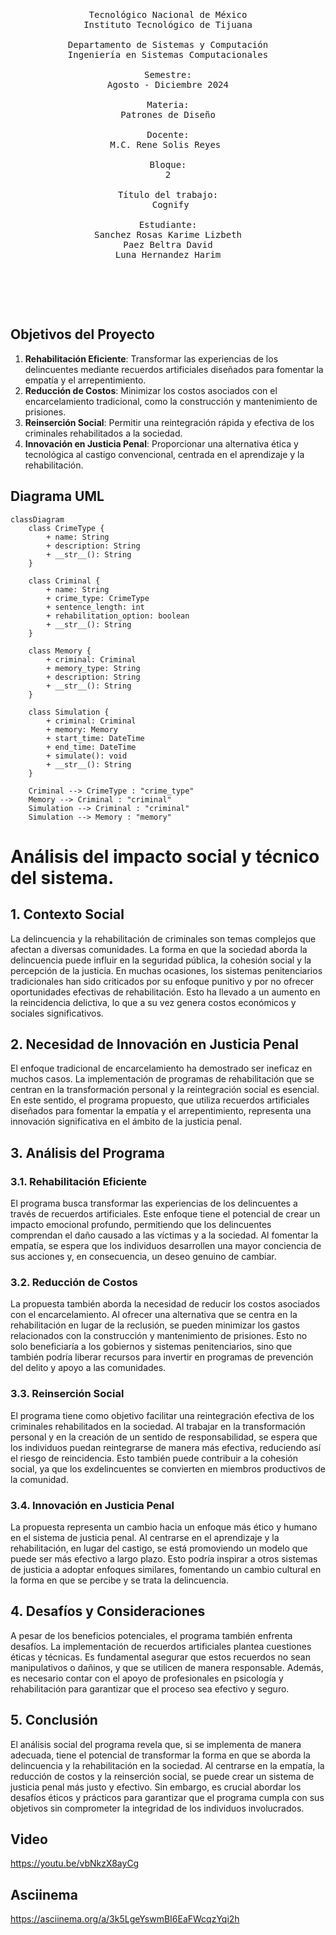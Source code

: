 <pre>

	<p align=center>

Tecnológico Nacional de México
Instituto Tecnológico de Tijuana

Departamento de Sistemas y Computación
Ingeniería en Sistemas Computacionales

Semestre:
Agosto - Diciembre 2024

Materia:
Patrones de Diseño

Docente:
M.C. Rene Solis Reyes 

Bloque:
2

Título del trabajo:
 Cognify

Estudiante:
Sanchez Rosas Karime Lizbeth
Paez Beltra David
Luna Hernandez Harim

	</p>

</pre>


## Objetivos del Proyecto

1. **Rehabilitación Eficiente**: Transformar las experiencias de los delincuentes mediante recuerdos artificiales diseñados para fomentar la empatía y el arrepentimiento.
2. **Reducción de Costos**: Minimizar los costos asociados con el encarcelamiento tradicional, como la construcción y mantenimiento de prisiones.
3. **Reinserción Social**: Permitir una reintegración rápida y efectiva de los criminales rehabilitados a la sociedad.
4. **Innovación en Justicia Penal**: Proporcionar una alternativa ética y tecnológica al castigo convencional, centrada en el aprendizaje y la rehabilitación.

## Diagrama UML
```mermaid
classDiagram
    class CrimeType {
        + name: String
        + description: String
        + __str__(): String
    }

    class Criminal {
        + name: String
        + crime_type: CrimeType
        + sentence_length: int
        + rehabilitation_option: boolean
        + __str__(): String
    }

    class Memory {
        + criminal: Criminal
        + memory_type: String
        + description: String
        + __str__(): String
    }

    class Simulation {
        + criminal: Criminal
        + memory: Memory
        + start_time: DateTime
        + end_time: DateTime
        + simulate(): void
        + __str__(): String
    }

    Criminal --> CrimeType : "crime_type"
    Memory --> Criminal : "criminal"
    Simulation --> Criminal : "criminal"
    Simulation --> Memory : "memory"

```

# Análisis del impacto social y técnico del sistema.


## 1. Contexto Social

La delincuencia y la rehabilitación de criminales son temas complejos que afectan a diversas comunidades. La forma en que la sociedad aborda la delincuencia puede influir en la seguridad pública, la cohesión social y la percepción de la justicia. En muchas ocasiones, los sistemas penitenciarios tradicionales han sido criticados por su enfoque punitivo y por no ofrecer oportunidades efectivas de rehabilitación. Esto ha llevado a un aumento en la reincidencia delictiva, lo que a su vez genera costos económicos y sociales significativos.

## 2. Necesidad de Innovación en Justicia Penal

El enfoque tradicional de encarcelamiento ha demostrado ser ineficaz en muchos casos. La implementación de programas de rehabilitación que se centran en la transformación personal y la reintegración social es esencial. En este sentido, el programa propuesto, que utiliza recuerdos artificiales diseñados para fomentar la empatía y el arrepentimiento, representa una innovación significativa en el ámbito de la justicia penal.

## 3. Análisis del Programa

### 3.1. Rehabilitación Eficiente

El programa busca transformar las experiencias de los delincuentes a través de recuerdos artificiales. Este enfoque tiene el potencial de crear un impacto emocional profundo, permitiendo que los delincuentes comprendan el daño causado a las víctimas y a la sociedad. Al fomentar la empatía, se espera que los individuos desarrollen una mayor conciencia de sus acciones y, en consecuencia, un deseo genuino de cambiar.

### 3.2. Reducción de Costos

La propuesta también aborda la necesidad de reducir los costos asociados con el encarcelamiento. Al ofrecer una alternativa que se centra en la rehabilitación en lugar de la reclusión, se pueden minimizar los gastos relacionados con la construcción y mantenimiento de prisiones. Esto no solo beneficiaría a los gobiernos y sistemas penitenciarios, sino que también podría liberar recursos para invertir en programas de prevención del delito y apoyo a las comunidades.

### 3.3. Reinserción Social

El programa tiene como objetivo facilitar una reintegración efectiva de los criminales rehabilitados en la sociedad. Al trabajar en la transformación personal y en la creación de un sentido de responsabilidad, se espera que los individuos puedan reintegrarse de manera más efectiva, reduciendo así el riesgo de reincidencia. Esto también puede contribuir a la cohesión social, ya que los exdelincuentes se convierten en miembros productivos de la comunidad.

### 3.4. Innovación en Justicia Penal

La propuesta representa un cambio hacia un enfoque más ético y humano en el sistema de justicia penal. Al centrarse en el aprendizaje y la rehabilitación, en lugar del castigo, se está promoviendo un modelo que puede ser más efectivo a largo plazo. Esto podría inspirar a otros sistemas de justicia a adoptar enfoques similares, fomentando un cambio cultural en la forma en que se percibe y se trata la delincuencia.

## 4. Desafíos y Consideraciones

A pesar de los beneficios potenciales, el programa también enfrenta desafíos. La implementación de recuerdos artificiales plantea cuestiones éticas y técnicas. Es fundamental asegurar que estos recuerdos no sean manipulativos o dañinos, y que se utilicen de manera responsable. Además, es necesario contar con el apoyo de profesionales en psicología y rehabilitación para garantizar que el proceso sea efectivo y seguro.

## 5. Conclusión

El análisis social del programa revela que, si se implementa de manera adecuada, tiene el potencial de transformar la forma en que se aborda la delincuencia y la rehabilitación en la sociedad. Al centrarse en la empatía, la reducción de costos y la reinserción social, se puede crear un sistema de justicia penal más justo y efectivo. Sin embargo, es crucial abordar los desafíos éticos y prácticos para garantizar que el programa cumpla con sus objetivos sin comprometer la integridad de los individuos involucrados.

## Video
https://youtu.be/vbNkzX8ayCg

## Asciinema
https://asciinema.org/a/3k5LgeYswmBI6EaFWcqzYqi2h
